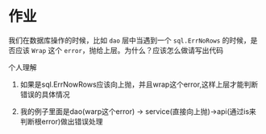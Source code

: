 # 作业

我们在数据库操作的时候，比如 `dao` 层中当遇到一个 `sql.ErrNoRows` 的时候，是否应该 `Wrap` 这个 `error`，抛给上层。为什么？应该怎么做请写出代码

个人理解

1. 如果是sql.ErrNowRows应该向上抛，并且wrap这个error,这样上层才能判断错误的具体情况

2. 我的例子里面是dao(warp这个error) -> service(直接向上抛)->api(通过is来判断根error)做出错误处理

